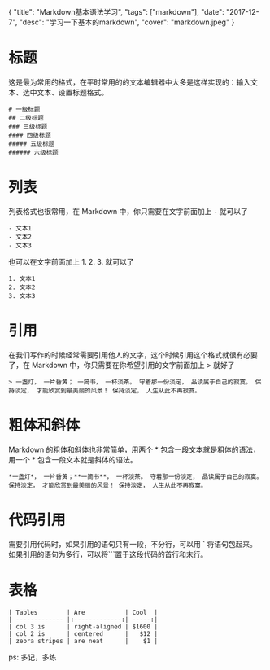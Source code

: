 {
  "title": "Markdown基本语法学习",
  "tags": ["markdown"],
  "date": "2017-12-7",
  "desc": "学习一下基本的markdown",
  "cover": "markdown.jpeg"
}

# 标题 
这是最为常用的格式，在平时常用的的文本编辑器中大多是这样实现的：输入文本、选中文本、设置标题格式。
```
# 一级标题
## 二级标题
### 三级标题
#### 四级标题
##### 五级标题
###### 六级标题 
```
# 列表
列表格式也很常用，在 Markdown 中，你只需要在文字前面加上 `-` 就可以了
```
- 文本1
- 文本2
- 文本3
```
也可以在文字前面加上 1. 2. 3. 就可以了
```
1. 文本1
2. 文本2
3. 文本3
```
# 引用
在我们写作的时候经常需要引用他人的文字，这个时候引用这个格式就很有必要了，在 Markdown 中，你只需要在你希望引用的文字前面加上 > 就好了
```
> 一盏灯， 一片昏黄； 一简书， 一杯淡茶。 守着那一份淡定， 品读属于自己的寂寞。 保持淡定， 才能欣赏到最美丽的风景！ 保持淡定， 人生从此不再寂寞。
```
# 粗体和斜体
Markdown 的粗体和斜体也非常简单，用两个 * 包含一段文本就是粗体的语法，用一个 * 包含一段文本就是斜体的语法。
```
*一盏灯*， 一片昏黄；**一简书**， 一杯淡茶。 守着那一份淡定， 品读属于自己的寂寞。 保持淡定， 才能欣赏到最美丽的风景！ 保持淡定， 人生从此不再寂寞。
```
# 代码引用
需要引用代码时，如果引用的语句只有一段，不分行，可以用 ` 将语句包起来。
如果引用的语句为多行，可以将```置于这段代码的首行和末行。
# 表格
```
| Tables        | Are           | Cool  |
| ------------- |:-------------:| -----:|
| col 3 is      | right-aligned | $1600 |
| col 2 is      | centered      |   $12 |
| zebra stripes | are neat      |    $1 |
```

ps: 多记，多练
